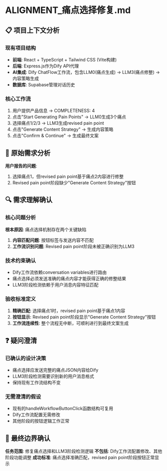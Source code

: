 # ALIGNMENT_痛点选择修复.md

## 📋 项目上下文分析

### 现有项目结构
- **前端**: React + TypeScript + Tailwind CSS (Vite构建)
- **后端**: Express.js作为Dify API代理
- **AI集成**: Dify ChatFlow工作流，包含LLM0(痛点生成) → LLM3(痛点修整) → 内容策略生成
- **数据库**: Supabase管理对话历史

### 核心工作流
1. 用户提供产品信息 → COMPLETENESS: 4
2. 点击"Start Generating Pain Points" → LLM0生成3个痛点
3. 选择痛点1/2/3 → LLM3生成revised pain point  
4. 点击"Generate Content Strategy" → 生成内容策略
5. 点击"Confirm & Continue" → 生成最终文案

## 🎯 原始需求分析
**用户报告的问题**:
1. 选择痛点1，但revised pain point基于痛点2内容进行修整
2. Revised pain point阶段缺少"Generate Content Strategy"按钮

## 🔍 需求理解确认

### 核心问题分析
**根本原因**: 痛点选择机制存在两个关键缺陷
1. **内容匹配问题**: 按钮标签与发送内容不匹配
2. **工作流识别问题**: Revised pain point阶段未被正确识别为LLM3

### 技术约束确认
- Dify工作流依赖conversation variables进行路由
- 痛点选择必须发送准确的痛点内容才能获得正确的修整结果
- LLM3阶段检测依赖于用户消息内容特征匹配

### 验收标准定义
1. **精确匹配**: 选择痛点1时，revised pain point基于痛点1内容
2. **按钮显示**: Revised pain point阶段显示"Generate Content Strategy"按钮
3. **工作流连续性**: 整个流程无中断，可顺利进行到最终文案生成

## ❓ 疑问澄清

### 已确认的设计决策
- 痛点选择应发送完整的痛点JSON内容给Dify
- LLM3阶段检测需要识别新的用户消息格式
- 保持现有工作流结构不变

### 无需澄清的假设
- 现有的handleWorkflowButtonClick函数结构可复用
- Dify工作流配置无需修改
- 其他阶段的按钮逻辑工作正常

## 🎯 最终边界确认
**任务范围**: 修复痛点选择和LLM3阶段检测逻辑
**不包括**: Dify工作流配置修改、其他阶段功能调整
**成功标准**: 痛点选择准确匹配，revised pain point阶段按钮正常显示